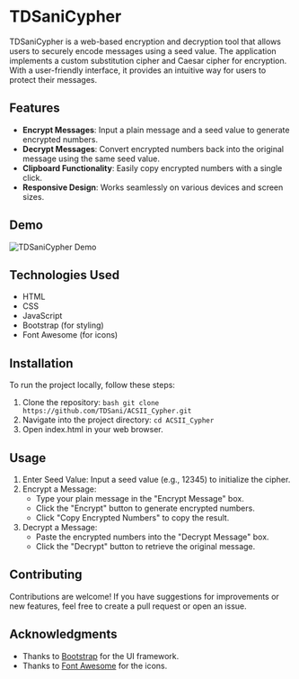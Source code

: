 # TDSaniCypher

TDSaniCypher is a web-based encryption and decryption tool that allows users to securely encode messages using a seed value. The application implements a custom substitution cipher and Caesar cipher for encryption. With a user-friendly interface, it provides an intuitive way for users to protect their messages.

## Features

- **Encrypt Messages**: Input a plain message and a seed value to generate encrypted numbers.
- **Decrypt Messages**: Convert encrypted numbers back into the original message using the same seed value.
- **Clipboard Functionality**: Easily copy encrypted numbers with a single click.
- **Responsive Design**: Works seamlessly on various devices and screen sizes.

## Demo

![TDSaniCypher Demo](https://acsii-cypher.onrender.com/)

## Technologies Used

- HTML
- CSS
- JavaScript
- Bootstrap (for styling)
- Font Awesome (for icons)

## Installation

To run the project locally, follow these steps:

1.  Clone the repository:
    ```bash git clone https://github.com/TDSani/ACSII_Cypher.git```
2. Navigate into the project directory:
    ```cd ACSII_Cypher```
3. Open index.html in your web browser.

## Usage

1.  Enter Seed Value: Input a seed value (e.g., 12345) to initialize the cipher.
2.  Encrypt a Message:
    -   Type your plain message in the "Encrypt Message" box.
    -   Click the "Encrypt" button to generate encrypted numbers.
    -   Click "Copy Encrypted Numbers" to copy the result.
3.  Decrypt a Message:
    -   Paste the encrypted numbers into the "Decrypt Message" box.
    -   Click the "Decrypt" button to retrieve the original message.

## Contributing

Contributions are welcome! If you have suggestions for improvements or new features, feel free to create a pull request or open an issue.

## Acknowledgments

-   Thanks to <a href="https://getbootstrap.com/">Bootstrap</a> for the UI framework.
-   Thanks to <a href="https://fontawesome.com/">Font Awesome</a> for the icons.